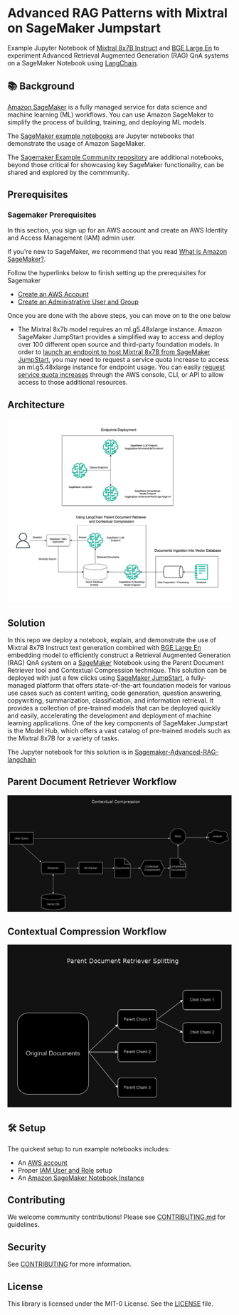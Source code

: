 # Advanced RAG Patterns with Mixtral on SageMaker Jumpstart

Example Jupyter Notebook of [Mixtral 8x7B Instruct](https://huggingface.co/mistralai/Mixtral-8x7B-Instruct-v0.1) and [BGE Large En](https://huggingface.co/BAAI/bge-large-en) to experiment Advanced Retrieval Augmented Generation (RAG) QnA systems on a SageMaker Notebook using [LangChain](https://www.langchain.com/).

## :books: Background

[Amazon SageMaker](https://aws.amazon.com/sagemaker/) is a fully managed service for data science and machine learning (ML) workflows.
You can use Amazon SageMaker to simplify the process of building, training, and deploying ML models.

The [SageMaker example notebooks](https://sagemaker-examples.readthedocs.io/en/latest/) are Jupyter notebooks that demonstrate the usage of Amazon SageMaker.

The [Sagemaker Example Community repository](https://github.com/aws/amazon-sagemaker-examples-community) are additional notebooks, beyond those critical for showcasing key SageMaker functionality, can be shared and explored by the commmunity.

## Prerequisites

### Sagemaker Prerequisites

In this section, you sign up for an AWS account and create an AWS Identity and Access Management (IAM) admin user.

If you're new to SageMaker, we recommend that you read [What is Amazon SageMaker?](https://docs.aws.amazon.com/sagemaker/latest/dg/whatis.html).

Follow the hyperlinks below to finish setting up the prerequisites for Sagemaker

-   [Create an AWS Account](https://docs.aws.amazon.com/sagemaker/latest/dg/gs-set-up.html#gs-account)
-   [Create an Administrative User and Group](https://docs.aws.amazon.com/sagemaker/latest/dg/gs-set-up.html#gs-account-user)

Once you are done with the above steps, you can move on to the one below

- The Mixtral 8x7b model requires an ml.g5.48xlarge instance. Amazon SageMaker JumpStart provides a simplified way to access and deploy over 100 different open source and third-party foundation models. In order to [launch an endpoint to host Mixtral 8x7B from SageMaker JumpStart](https://docs.aws.amazon.com/sagemaker/latest/dg/jumpstart-deploy.html), you may need to request a service quota increase to access an ml.g5.48xlarge instance for endpoint usage. You can easily [request service quota increases](https://docs.aws.amazon.com/servicequotas/latest/userguide/request-quota-increase.html) through the AWS console, CLI, or API to allow access to those additional resources.
  
## Architecture

![](docs/Architecture.drawio.png)

## Solution

In this repo we deploy a notebook, explain, and demonstrate the use of Mixtral 8x7B Instruct text generation combined with  [BGE Large En](https://huggingface.co/BAAI/bge-large-en) embedding model to efficiently construct a Retrieval Augmented Generation (RAG) QnA system on a [SageMaker](https://www.googleadservices.com/pagead/aclk?sa=L&ai=DChcSEwjC_smL6eSEAxUEaEcBHZKoCSwYABAAGgJxdQ&ase=2&gclid=CjwKCAiAi6uvBhADEiwAWiyRdm9fVXFJASMNG1LKo8hiUv7jEdUGhQ51tmCA-DngfHXsGDxLTBupFxoCvOcQAvD_BwE&ohost=www.google.com&cid=CAESVuD21B3o9zHMrlIQeG15m__r93DdZcVN4-3nXJ8u-dbMgnV5nBVFDPVOeevCZP5QgBP14_Qeor3zFwnOSibAEKrO6aqVYLSUyGSmJPwkoSC1y-dk0RNh&sig=AOD64_1g7baA79iO0oQhm2pU4_You-GQgQ&q&nis=4&adurl&ved=2ahUKEwjqhL-L6eSEAxUqD1kFHbRFAUEQ0Qx6BAgHEAE) Notebook using the Parent Document Retriever tool and Contextual Compression technique. This solution can be deployed with just a few clicks using [SageMaker JumpStart](https://aws.amazon.com/sagemaker/jumpstart/), a fully-managed platform that offers state-of-the-art foundation models for various use cases such as content writing, code generation, question answering, copywriting, summarization, classification, and information retrieval. It provides a collection of pre-trained models that can be deployed quickly and easily, accelerating the development and deployment of machine learning applications. One of the key components of SageMaker Jumpstart is the Model Hub, which offers a vast catalog of pre-trained models such as the Mixtral 8x7B for a variety of tasks.

The Jupyter notebook for this solution is in [Sagemaker-Advanced-RAG-langchain](https://github.com/aws-samples/advanced-rag-patterns-on-mixtral/blob/main/notebooks/sagemaker-advanced-rag-langchain.ipynb) 


## Parent Document Retriever Workflow

![](docs/cntxt.png)

## Contextual Compression Workflow

![](docs/pdr.png)

## :hammer_and_wrench: Setup

The quickest setup to run example notebooks includes:
- An [AWS account](http://docs.aws.amazon.com/sagemaker/latest/dg/gs-account.html)
- Proper [IAM User and Role](http://docs.aws.amazon.com/sagemaker/latest/dg/authentication-and-access-control.html) setup
- An [Amazon SageMaker Notebook Instance](http://docs.aws.amazon.com/sagemaker/latest/dg/gs-setup-working-env.html)

## Contributing

We welcome community contributions! Please see [CONTRIBUTING.md](CONTRIBUTING.md) for guidelines.

## Security

See [CONTRIBUTING](CONTRIBUTING.md#security-issue-notifications) for more information.

## License

This library is licensed under the MIT-0 License. See the [LICENSE](LICENSE) file.

